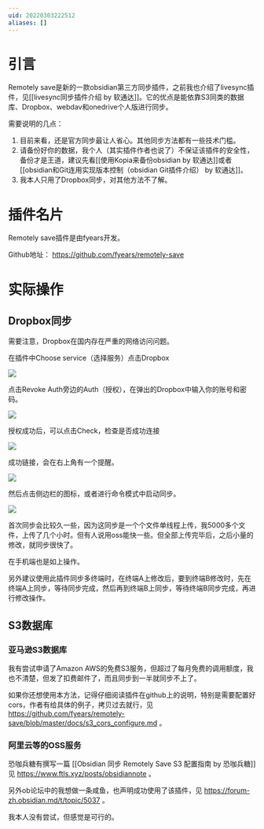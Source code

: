 ```yaml
---
uid: 20220303222512
aliases: []
---
```

# 引言
Remotely save是新的一款obsidian第三方同步插件，之前我也介绍了livesync插件，见[[livesync同步插件介绍 by 软通达]]。它的优点是能依靠S3同类的数据库、Dropbox、webdav和onedrive个人版进行同步。

需要说明的几点：
1. 目前来看，还是官方同步最让人省心。其他同步方法都有一些技术门槛。
2. 请备份好你的数据，我个人（其实插件作者也说了）不保证该插件的安全性，备份才是王道，建议先看[[使用Kopia来备份obsidian by 软通达]]或者[[obsidian和Git连用实现版本控制（obsidian Git插件介绍） by 软通达]]。
3. 我本人只用了Dropbox同步，对其他方法不了解。



# 插件名片
Remotely save插件是由fyears开发。

Github地址： https://github.com/fyears/remotely-save

# 实际操作
## Dropbox同步
需要注意，Dropbox在国内存在严重的网络访问问题。

在插件中Choose service（选择服务）点击Dropbox

![](https://gitee.com/cyddgi/picture-store/raw/master/img/20220303223456.png)

点击Revoke Auth旁边的Auth（授权），在弹出的Dropbox中输入你的账号和密码。

![](https://gitee.com/cyddgi/picture-store/raw/master/img/20220303223621.png)

授权成功后，可以点击Check，检查是否成功连接

![](https://gitee.com/cyddgi/picture-store/raw/master/img/20220303223738.png)

成功链接，会在右上角有一个提醒。

![](https://gitee.com/cyddgi/picture-store/raw/master/img/20220303223810.png)

然后点击侧边栏的图标，或者进行命令模式中启动同步。

![](https://gitee.com/cyddgi/picture-store/raw/master/img/20220303223846.png)

首次同步会比较久一些，因为这同步是一个个文件单线程上传，我5000多个文件，上传了几个小时。但有人说用oss能快一些。但全部上传完毕后，之后小量的修改，就同步很快了。

在手机端也是如上操作。

另外建议使用此插件同步多终端时，在终端A上修改后，要到终端B修改时，先在终端A上同步，等待同步完成，然后再到终端B上同步，等待终端B同步完成，再进行修改操作。

## S3数据库
### 亚马逊S3数据库
我有尝试申请了Amazon AWS的免费S3服务，但超过了每月免费的调用额度，我也不清楚，但发了扣费邮件了，而且同步到一半就同步不上了。

如果你还想使用本方法，记得仔细阅读插件在github上的说明，特别是需要配置好cors，作者有给具体的例子，拷贝过去就行，见 https://github.com/fyears/remotely-save/blob/master/docs/s3_cors_configure.md 。

### 阿里云等的OSS服务
恐咖兵糖有撰写一篇 [[Obsidian 同步 Remotely Save S3 配置指南 by 恐咖兵糖]] 见 https://www.ftls.xyz/posts/obsidiannote 。

另外ob论坛中的我想做一条咸鱼，也声明成功使用了该插件，见 https://forum-zh.obsidian.md/t/topic/5037 。

我本人没有尝试，但感觉是可行的。


